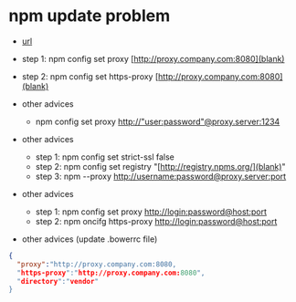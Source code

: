 # npm update problem

* [url](http://jjasonclark.com/how-to-setup-node-behind-web-proxy/)

* step 1: npm config set proxy [http://proxy.company.com:8080](blank)
* step 2: npm config set https-proxy [http://proxy.company.com:8080](blank)

* other advices
  * npm config set proxy [http://"user:password"@proxy.server:1234](blank)

* other advices
  * step 1: npm config set strict-ssl false
  * step 2: npm config set registry "[http://registry.npms.org/](blank)"
  * step 3: npm --proxy [http://username:password@proxy.server:port](blank)

* other advices
  * step 1: npm config set proxy [http://login:password@host:port](blank)
  * step 2: npm oncifg https-proxy [http://login:password@host:port](blank)

* other advices (update .bowerrc file)

```json
{
  "proxy":"http://proxy.company.com:8080,
  "https-proxy":"http://proxy.company.com:8080",
  "directory":"vendor"
}
```
